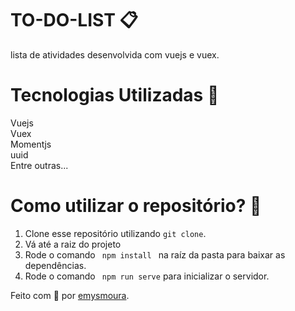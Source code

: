 # TO-DO-LIST :clipboard:
lista de atividades desenvolvida com vuejs e vuex. 

# Tecnologias Utilizadas 🚀
Vuejs<br />
Vuex<br />
Momentjs<br />
uuid<br />
Entre outras...

# Como utilizar o repositório? 🤔
  1. Clone esse repositório utilizando <code>git clone</code>.
  2. Vá até a raiz do projeto
  3. Rode o comando <code> npm install </code> na raíz da pasta para baixar as dependências.
  4. Rode o comando <code> npm run serve</code> para inicializar o servidor.

Feito com 💜 por <a href="https://github.com/emysmoura" target="_blank">emysmoura</a>.
